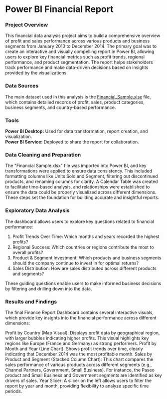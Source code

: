 # Power BI Financial Report

### Project Overview
This financial data analysis project aims to build a comprehensive overview of profit and sales performance across various products and business segments from January 2013 to December 2014. The primary goal was to create an interactive and visually compelling report in Power BI, allowing users to explore key financial metrics such as profit trends, regional performance, and product segmentation. The report helps stakeholders track performance and make data-driven decisions based on insights provided by the visualizations.

### Data Sources
The main dataset used in this analysis is the [Financial_Sample.xlsx](./Financial_Sample.xlsx) file, which contains detailed records of profit, sales, product categories, business segments, and country-based performance.

### Tools
**Power BI Desktop:** Used for data transformation, report creation, and visualization. <br />
**Power BI Service:** Deployed to share the report for collaboration.

### Data Cleaning and Preparation
The "Financial Sample.xlsx" file was imported into Power BI, and key transformations were applied to ensure data consistency. This included formatting columns like Units Sold and Segment, filtering out discontinued products, and renaming columns for clarity. A Calendar Table was created to facilitate time-based analysis, and relationships were established to ensure the data could be properly visualized across different dimensions. These steps set the foundation for building accurate and insightful reports.

### Exploratory Data Analysis
The dashboard allows users to explore key questions related to financial performance:

1) Profit Trends Over Time: Which months and years recorded the highest profits?<br />
2) Regional Success: Which countries or regions contribute the most to overall profits?<br />
3) Product & Segment Investment: Which products and business segments should the company continue to invest in for optimal returns?<br />
4) Sales Distribution: How are sales distributed across different products and segments?<br />

These guiding questions enable users to make informed business decisions by filtering and drilling down into the data.

### Results and Findings
The final Finance Report Dashboard contains several interactive visuals, which provide key insights into the financial performance across different dimensions:

Profit by Country (Map Visual): Displays profit data by geographical region, with larger bubbles indicating higher profits. This visual highlights key regions like Europe (France and Germany) as strong performers.
Profit by Month and Year (Line Chart): Shows profit trends over time, clearly indicating that December 2014 was the most profitable month.
Sales by Product and Segment (Stacked Column Chart): This chart compares the sales performance of various products across different segments (e.g., Channel Partners, Government, Small Business). For instance, the Paseo product and Small Business and Government segments are identified as key drivers of sales.
Year Slicer: A slicer on the left allows users to filter the report by year and month, providing flexibility to analyze specific time periods.
